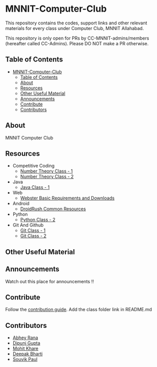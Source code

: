 # MNNIT-Computer-Club 

This repository contains the codes, support links and other relevant materials for every class under Computer Club, MNNIT Allahabad.

This repository is only open for PRs by CC-MNNIT-admins/members (hereafter called CC-Admins). Please DO NOT make a PR otherwise.


## Table of Contents

- [MNNIT-Computer-Club](#mnnit-computer-club)
	- [Table of Contents](#table-of-contents)
	- [About](#about)
	- [Resources](#resources)
	- [Other Useful Material](#other-useful-material)
	- [Announcements](#announcements)
	- [Contribute](#contribute)
	- [Contributors](#contributors)

## About

MNNIT Computer Club

## Resources

- Competitive Coding
	- [Number Theory Class - 1](Competitive_Coding/2018_08_11_Number-Theory-1)
	- [Number Theory Class - 2](Competitive_Coding/2018_08_13_Number-Theory-2)
- Java
	- [Java Class - 1](Java/2018_08_12_Java-Class-1)
- Web
	- [Webster Basic Requirements and Downloads](WebDev)
- Android
	- [DroidRush Common Resources](Android)
- Python
	- [Python Class - 2](Python/2018_03_27_Python-Class-2)
- Git And Github
	- [Git Class - 1](Git_Github/2018_03_07_Git-Class-1)
	- [Git Class - 2](Git_Github/2018_03_12_Git-Class-2)

## Other Useful Material

## Announcements

Watch out this place for announcements !!

## Contribute

Follow the [contribution guide](https://github.com/CC-MNNIT/2018-19-Classes/blob/master/.github/CONTRIBUTING.md). Add the class folder link in README.md

## Contributors

* [Abhey Rana](https://github.com/Abhey)
* [Dipunj Gupta](https://github.com/packetChor)
* [Mohit Khare](https://github.com/mkfeuhrer)
* [Deepak Bharti](https://github.com/dbads)
* [Souvik Paul](https://github.com/FLYSKY12)
